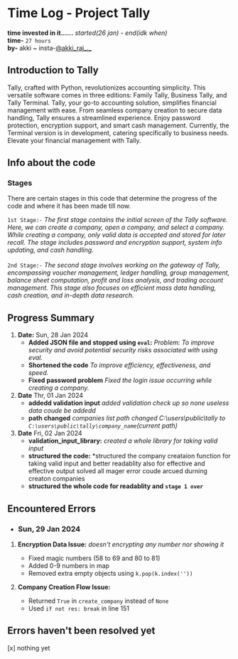 # Time Log - Project Tally

**time invested in it......** *started(26 jan) - end(idk when)*\
**time-** `27 hours`\
**by-** akki  ~  insta-[@akki_raj_._](https://www.instagram.com/akki_raj_._/)

## Introduction to Tally

Tally, crafted with Python, revolutionizes accounting simplicity. This versatile software comes in three editions: Family Tally, Business Tally, and Tally Terminal. Tally, your go-to accounting solution, simplifies financial management with ease. From seamless company creation to secure data handling, Tally ensures a streamlined experience. Enjoy password protection, encryption support, and smart cash management. Currently, the Terminal version is in development, catering specifically to business needs. Elevate your financial management with Tally.

## Info about the code

### Stages

There are certain stages in this code that determine the progress of the code and where it has been made till now.

`1st Stage:-`
*The first stage contains the initial screen of the Tally software. Here, we can create a company, open a company, and select a company. While creating a company, only valid data is accepted and stored for later recall. The stage includes password and encryption support, system info updating, and cash handling.*\
\
`2nd Stage:-`
*The second stage involves working on the gateway of Tally, encompassing voucher management, ledger handling, group management, balance sheet computation, profit and loss analysis, and trading account management. This stage also focuses on efficient mass data handling, cash creation, and in-depth data research.*

## Progress Summary

1. **Date:** Sun, 28 Jan 2024
   - **Added JSON file and stopped using `eval`:** *Problem: To improve  security and avoid potential security risks associated with using eval.*
   - **Shortened the code** *To improve efficiency, effectiveness, and speed.*
   - **Fixed password problem** *Fixed the login issue occurring while creating a company.*
2. **Date** Thr, 01 Jan 2024
   - **addedd validation input** *added validation check up so none useless data coude be addedd*
   - **path changed** *companies list path changed C:\users\public\tally to `C:\users\public\tally\company_name`(current path)*
3. **Date** Fri, 02 Jan 2024
   - **validation_input_library:** *created a whole library for taking valid input*
   - **structured the code:** *structured the company creataion function for taking valid input and better readablity also for effective and effective output solved all mager error coude arcued durning creaton companies
   - **structured the whole code for readablity and `stage 1 over`**

## Encountered Errors

- ### Sun, 29 Jan 2024

1. **Encryption Data Issue:** *doesn't encrypting any number nor showing it*
    - Fixed magic numbers (58 to 69 and 80 to 81)
    - Added 0-9 numbers in map
    - Removed extra empty objects using `k.pop(k.index(''))`

2. **Company Creation Flow Issue:**
   - Returned `True` in `create_company` instead of `None`
   - Used `if not res: break` in line 151

## Errors haven't been resolved yet

[x] nothing yet

